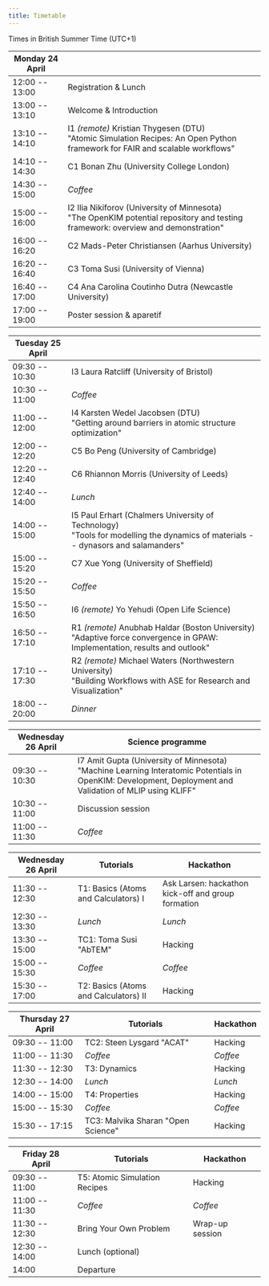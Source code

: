 ```yaml
---
title: Timetable
---
```


Times in British Summer Time  (UTC+1)


| **Monday 24 April** |                                                                                                                                              |
|---------------------|----------------------------------------------------------------------------------------------------------------------------------------------|
| 12:00 -- 13:00      | Registration & Lunch                                                                                                                         |
| 13:00 -- 13:10      | Welcome & Introduction                                                                                                                       |
| 13:10 -- 14:10      | I1 *(remote)* Kristian Thygesen (DTU) <br/> "Atomic Simulation Recipes: An Open Python framework for FAIR and scalable workflows"            |
| 14:10 -- 14:30      | C1 Bonan Zhu (University College London)                                                                                                     |
| 14:30 -- 15:00      | *Coffee*                                                                                                                                     |
| 15:00 -- 16:00      | I2 Ilia Nikiforov (University of Minnesota) <br/>       "The OpenKIM potential repository and testing framework: overview and demonstration" |
| 16:00 -- 16:20      | C2 Mads-Peter Christiansen (Aarhus University)                                                                                               |
| 16:20 -- 16:40      | C3 Toma Susi (University of Vienna)                                                                                                          |
| 16:40 -- 17:00      | C4 Ana Carolina Coutinho Dutra (Newcastle University)                                                                                        |
| 17:00 -- 19:00      | Poster session & aparetif                                                                                                                    |

| **Tuesday 25 April** |                                                                                                                                      |
|----------------------|--------------------------------------------------------------------------------------------------------------------------------------|
| 09:30 -- 10:30       | I3 Laura Ratcliff (University of Bristol)                                                                                            |
| 10:30 -- 11:00       | *Coffee*                                                                                                                             |
| 11:00 -- 12:00       | I4 Karsten Wedel Jacobsen (DTU) <br/> "Getting around barriers in atomic structure optimization"                                     |
| 12:00 -- 12:20       | C5 Bo Peng (University of Cambridge)                                                                                                 |
| 12:20 -- 12:40       | C6 Rhiannon Morris (University of Leeds)                                                                                             |
| 12:40 -- 14:00       | *Lunch*                                                                                                                              |
| 14:00 -- 15:00       | I5 Paul Erhart (Chalmers University of Technology) <br/> "Tools for modelling the dynamics of materials -- dynasors and salamanders" |
| 15:00 -- 15:20       | C7 Xue Yong (University of Sheffield)                                                                                                |
| 15:20 -- 15:50       | *Coffee*                                                                                                                             |
| 15:50 -- 16:50       | I6 *(remote)* Yo Yehudi (Open Life Science)                                                                                          |
| 16:50 -- 17:10       | R1 *(remote)* Anubhab Haldar (Boston University) <br/> "Adaptive force convergence in GPAW: Implementation, results and outlook"     |
| 17:10 -- 17:30       | R2 *(remote)* Michael Waters (Northwestern University) <br/> "Building Workflows with ASE for Research and Visualization"            |
| 18:00 -- 20:00       | *Dinner*                                                                                                                             |


| **Wednesday 26 April** | Science programme                                                                                                                                                             |
|------------------------|----------------------------------------------------------------------------------------------------------------------------------------------------------------|
| 09:30 -- 10:30         | I7 Amit Gupta (University of Minnesota) <br/> "Machine Learning Interatomic Potentials in OpenKIM: Development, Deployment and Validation of MLIP using KLIFF" |
| 10:30 -- 11:00         | Discussion session                                                                                                                                             |
| 11:00 -- 11:30         | *Coffee*                                                                                                                                                       |

| **Wednesday 26 April** | Tutorials                                            | Hackathon                                          |
|------------------------|------------------------------------------------------|----------------------------------------------------|
| 11:30 -- 12:30         | T1: Basics (Atoms and Calculators) I  | Ask Larsen: hackathon kick-off and group formation |
| 12:30 -- 13:30         | *Lunch*                                              | *Lunch*                                            |
| 13:30 -- 15:00         | TC1: Toma Susi "AbTEM"                               | Hacking                                            |
| 15:00 -- 15:30         | *Coffee*                                             | *Coffee*                                           |
| 15:30 -- 17:00         | T2: Basics (Atoms and Calculators) II | Hacking                                            |

| **Thursday 27 April** | Tutorials                          | Hackathon |
|-----------------------|------------------------------------|-----------|
| 09:30 -- 11:00        | TC2: Steen Lysgard "ACAT"          | Hacking   |
| 11:00 -- 11:30        | *Coffee*                           | *Coffee*  |
| 11:30 -- 12:30        | T3: Dynamics                       | Hacking   |
| 12:30 -- 14:00        | *Lunch*                            | *Lunch*   |
| 14:00 -- 15:00        | T4: Properties                     | Hacking   |
| 15:00 -- 15:30        | *Coffee*                           | *Coffee*  |
| 15:30 -- 17:15        | TC3: Malvika Sharan "Open Science" | Hacking   |


| **Friday 28 April** | Tutorials                     | Hackathon       |
|---------------------|-------------------------------|-----------------|
| 09:30 -- 11:00      | T5: Atomic Simulation Recipes | Hacking         |
| 11:00 -- 11:30      | *Coffee*                      | *Coffee*        |
| 11:30 -- 12:30      | Bring Your Own Problem        | Wrap-up session |
| 12:30 -- 14:00      | Lunch (optional)              |                 |
| 14:00               | Departure                     |                 |

